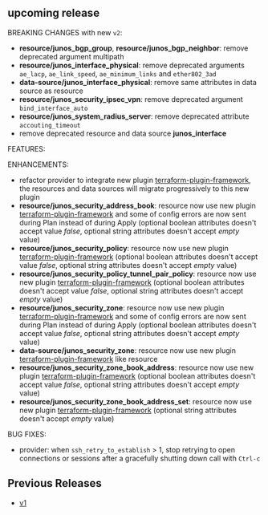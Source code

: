 <!-- markdownlint-disable-file MD013 MD041 -->
## upcoming release

BREAKING CHANGES with new `v2`:

* **resource/junos_bgp_group**, **resource/junos_bgp_neighbor**: remove deprecated argument multipath
* **resource/junos_interface_physical**: remove deprecated arguments `ae_lacp`, `ae_link_speed`, `ae_minimum_links` and `ether802_3ad`
* **data-source/junos_interface_physical**: remove same attributes in data source as resource
* **resource/junos_security_ipsec_vpn**: remove deprecated argument `bind_interface_auto`
* **resource/junos_system_radius_server**: remove deprecated attribute `accouting_timeout`
* remove deprecated resource and data source **junos_interface**

FEATURES:

ENHANCEMENTS:

* refactor provider to integrate new plugin [terraform-plugin-framework](github.com/hashicorp/terraform-plugin-framework),  
  the resources and data sources will migrate progressively to this new plugin
* **resource/junos_security_address_book**: resource now use new plugin [terraform-plugin-framework](github.com/hashicorp/terraform-plugin-framework) and some of config errors are now sent during Plan instead of during Apply (optional boolean attributes doesn't accept value *false*, optional string attributes doesn't accept *empty* value)
* **resource/junos_security_policy**: resource now use new plugin [terraform-plugin-framework](github.com/hashicorp/terraform-plugin-framework) (optional boolean attributes doesn't accept value *false*, optional string attributes doesn't accept *empty* value)
* **resource/junos_security_policy_tunnel_pair_policy**: resource now use new plugin [terraform-plugin-framework](github.com/hashicorp/terraform-plugin-framework) (optional boolean attributes doesn't accept value *false*, optional string attributes doesn't accept *empty* value)
* **resource/junos_security_zone**: resource now use new plugin [terraform-plugin-framework](github.com/hashicorp/terraform-plugin-framework) and some of config errors are now sent during Plan instead of during Apply (optional boolean attributes doesn't accept value *false*, optional string attributes doesn't accept *empty* value)
* **data-source/junos_security_zone**: resource now use new plugin [terraform-plugin-framework](github.com/hashicorp/terraform-plugin-framework) like resource
* **resource/junos_security_zone_book_address**: resource now use new plugin [terraform-plugin-framework](github.com/hashicorp/terraform-plugin-framework) (optional boolean attributes doesn't accept value *false*, optional string attributes doesn't accept *empty* value)
* **resource/junos_security_zone_book_address_set**: resource now use new plugin [terraform-plugin-framework](github.com/hashicorp/terraform-plugin-framework) (optional string attributes doesn't accept *empty* value)

BUG FIXES:

* provider: when `ssh_retry_to_establish` > 1, stop retrying to open connections or sessions after a gracefully shutting down call with `Ctrl-c`

## Previous Releases

* [v1](https://github.com/jeremmfr/terraform-provider-junos/blob/v1/CHANGELOG.md)
